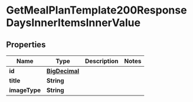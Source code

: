 

# GetMealPlanTemplate200ResponseDaysInnerItemsInnerValue

## Properties

Name | Type | Description | Notes
------------ | ------------- | ------------- | -------------
**id** | [**BigDecimal**](BigDecimal.md) |  | 
**title** | **String** |  | 
**imageType** | **String** |  | 




